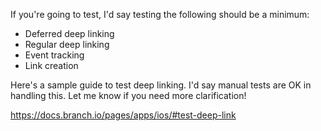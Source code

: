 If you're going to test, I'd say testing the following should be a minimum:

- Deferred deep linking
- Regular deep linking
- Event tracking
- Link creation

Here's a sample guide to test deep linking. I'd say manual tests are OK in handling this. Let me know if you need more clarification! 

https://docs.branch.io/pages/apps/ios/#test-deep-link

